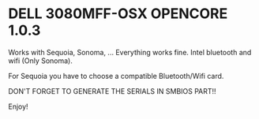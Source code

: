 # DELL 3080MFF-OSX OPENCORE 1.0.3
Works with Sequoia, Sonoma, ...
Everything works fine. Intel bluetooth and wifi (Only Sonoma).

For Sequoia you have to choose a compatible Bluetooth/Wifi card.

DON'T FORGET TO GENERATE THE SERIALS IN SMBIOS PART!!

Enjoy!
